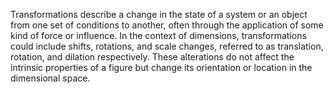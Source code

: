 
Transformations describe a change in the state of a system or an object from one set of conditions to another, often through the application of some kind of force or influence. In the context of dimensions, transformations could include shifts, rotations, and scale changes, referred to as translation, rotation, and dilation respectively. These alterations do not affect the intrinsic properties of a figure but change its orientation or location in the dimensional space.

